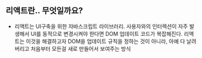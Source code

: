 ## 리액트란.. 무엇일까요?
- 리액트는 UI구축을 위한 자바스크립트 라이브러리. 사용자와의 인터렉션이 자주 발생해서 UI를 동적으로 변경시켜야 한다면 DOM 업데이트 코드가 복잡해진다. 
리액트는 이것을 해결하고자 DOM을 업데이트 규칙을 정하는 것이 아니라, 아예 다 날려버리고 처음부터 모든걸 새로 만들어서 보여주는 방식
